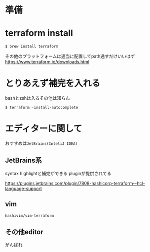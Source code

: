 # 準備

# terraform install

~~~
$ brew install terraform
~~~

その他のプラットフォームは適当に配置してpath通すだけいいはず
https://www.terraform.io/downloads.html


# とりあえず補完を入れる

bashとzshは入るその他は知らん

~~~
$ terraform -install-autocomplete
~~~

# エディターに関して

おすすめは`JetBrains(InteliJ IDEA)`

## JetBrains系

syntax highlightと補完ができる pluginが提供されてる

https://plugins.jetbrains.com/plugin/7808-hashicorp-terraform--hcl-language-support

## vim

`hashivim/vim-terraform`

## その他editor

がんばれ


